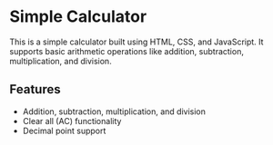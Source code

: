 # Simple Calculator

This is a simple calculator built using HTML, CSS, and JavaScript. It supports basic arithmetic operations like addition, subtraction, multiplication, and division.

## Features

- Addition, subtraction, multiplication, and division
- Clear all (AC) functionality
- Decimal point support
